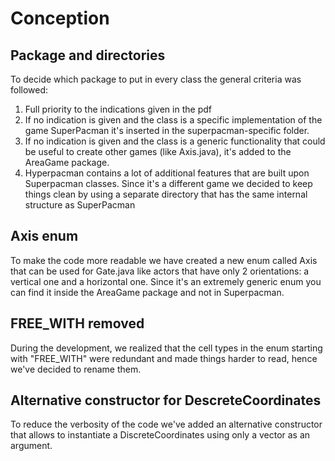 # Conception
## Package and directories
To decide which package to put in every class the general criteria was followed:
1. Full priority to the indications given in the pdf
2. If no indication is given and the class is a specific implementation of the game SuperPacman it's inserted in the superpacman-specific folder.
3. If no indication is given and the class is a generic functionality that could be useful to create other games (like Axis.java), it's added to the AreaGame package.
4. Hyperpacman contains a lot of additional features that are built upon Superpacman classes. Since it's a different game we decided to keep things clean by using a separate directory that has the same internal structure as SuperPacman
## Axis enum
To make the code more readable we have created a new enum called Axis that can be used for Gate.java like actors that have only 2 orientations: a vertical one and a horizontal one. Since it's an extremely generic enum you can find it inside the AreaGame package and not in Superpacman.
## FREE_WITH removed
During the development, we realized that the cell types in the enum starting with "FREE_WITH" were redundant and made things harder to read, hence we've decided to rename them.
## Alternative constructor for DescreteCoordinates
To reduce the verbosity of the code we've added an alternative constructor that allows to instantiate a DiscreteCoordinates using only a vector as an argument.